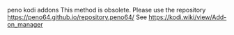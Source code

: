 peno kodi addons
This method is obsolete. Please use the repository https://peno64.github.io/repository.peno64/
See https://kodi.wiki/view/Add-on_manager
